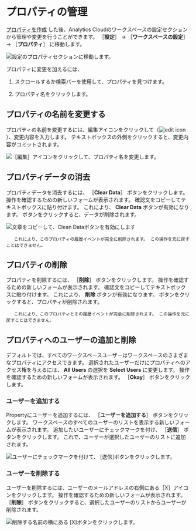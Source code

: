 # プロパティの管理

[プロパティを作成](../connecting-data-sources/scoping-sites-and-individuals-using-properties.md#creating-a-property) した後、Analytics Cloudのワークスペースの設定セクションから管理や変更を行うことができます。 ［**設定**］ &rarr; ［**ワークスペースの設定**］ &rarr; ［**プロパティ**］ に移動します。

![設定のプロパティセクションに移動します。](./managing-properties/images/01.png)

プロパティに変更を加えるには、

1. スクロールするか検索バーを使用して、プロパティを見つけます。

1. プロパティ名をクリックします。

<a name="プロパティの名前を変更する" />

## プロパティの名前を変更する

プロパティの名前を変更するには、編集アイコンをクリックして（![edit icon](https://learn.liferay.com/dxp/latest/en/_images/icon-edit.png)）、変更内容を入力します。 テキストボックスの外側をクリックすると、変更内容がコミットされます。

![［編集］アイコンをクリックして、プロパティ名を変更します。](./managing-properties/images/02.png)

<a name="プロパティデータの消去" />

## プロパティデータの消去

プロパティデータを消去するには、 ［**Clear Data**］ ボタンをクリックします。 操作を確認するための新しいフォームが表示されます。 確認文をコピーしてテキストボックスに貼り付けます。 これにより、 **Clear Data** ボタンが有効になります。 ボタンをクリックすると、データが削除されます。

![文章をコピーして、Clean Dataボタンを有効にします](./managing-properties/images/03.png)

```{warning}
   これにより、このプロパティの履歴イベントが完全に削除されます。 この操作を元に戻すことはできません。
```

<a name="プロパティの削除" />

## プロパティの削除

プロパティを削除するには、 ［**削除**］ ボタンをクリックします。 操作を確認するための新しいフォームが表示されます。 確認文をコピーしてテキストボックスに貼り付けます。 これにより、 **削除** ボタンが有効になります。 ボタンをクリックすると、プロパティが削除されます。

```{warning}
   これにより、このプロパティとその履歴イベントが完全に削除されます。 この操作を元に戻すことはできません。
```

<a name="プロパティへのユーザーの追加と削除" />

## プロパティへのユーザーの追加と削除

デフォルトでは、すべてのワークスペースユーザーはワークスペースのさまざまなプロパティにアクセスできます。 選択されたユーザーだけにプロパティへのアクセス権を与えるには、 **All Users** の選択を **Select Users** に変更します。 操作を確認するための新しいフォームが表示されます。 ［**Okay**］ ボタンをクリックします。

### ユーザーを追加する

Propertyにユーザーを追加するには、 ［**ユーザーを追加する**］ ボタンをクリックします。 ワークスペースのすべてのユーザーのリストを表示する新しいフォームが表示されます。 追加したいユーザーにチェックマークを付け、 ［**送信**］ ボタンをクリックします。 これで、ユーザーが選択したユーザーのリストに追加されます。

![ユーザーにチェックマークを付けて、 [送信]ボタンをクリックします。](./managing-properties/images/04.png)

### ユーザーを削除する

ユーザーを削除するには、ユーザーのメールアドレスの右側にある［X］アイコンをクリックします。 操作を確認するための新しいフォームが表示されます。 ［**削除**］ ボタンをクリックすると、選択したユーザーのリストからユーザーが削除されます。

![削除する名前の横にある [X]ボタンをクリックします。](./managing-properties/images/05.png)
